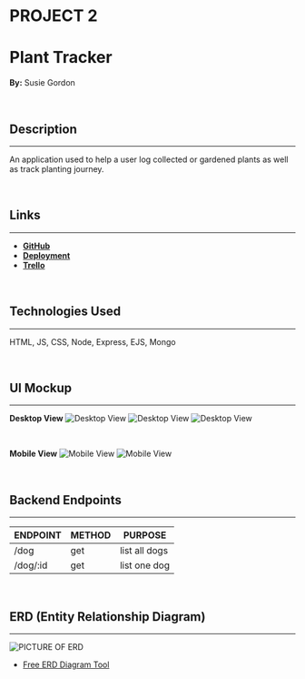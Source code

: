 # PROJECT 2
# Plant Tracker 
**By:** Susie Gordon

</br>

## Description
---
An application used to help a user log collected or gardened plants as well as track planting journey.

</br>

## Links
---
- [**GitHub**](https://github.com/choisus08/project_2)
- [**Deployment**](https://project2-cio1.onrender.com)
- [**Trello**](https://trello.com/b/dUkgrfOu/project-1)

</br>

## Technologies Used 
---
HTML, JS, CSS, Node, Express, EJS, Mongo

</br>

## UI Mockup
---

**Desktop View**
![Desktop View](./images/wireframe1.png)
![Desktop View](./images/wireframe2.png)
![Desktop View](./images/wireframe3.png)

</br>

**Mobile View**
![Mobile View](./images/wireframe4.png)
![Mobile View](./images/wireframe5.png)

</br>

## Backend Endpoints
---

| ENDPOINT | METHOD | PURPOSE |
|----------|--------|---------|
| /dog | get | list all dogs |
| /dog/:id | get | list one dog |

</br>

## ERD (Entity Relationship Diagram)
---
![PICTURE OF ERD](http://imgur.com)

- [Free ERD Diagram Tool](https://dbdiagram.io/home)